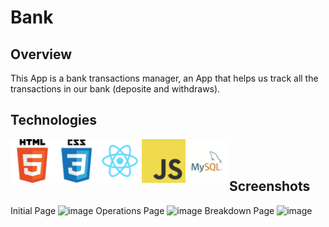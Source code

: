 # Bank
## Overview
This App is a bank transactions manager, an App that helps us track all the transactions in our bank (deposite and withdraws).
## Technologies
<img align="left" alt="HTML" width="70px" src="https://raw.githubusercontent.com/github/explore/80688e429a7d4ef2fca1e82350fe8e3517d3494d/topics/html/html.png" />

<img align="left" alt="CSS" width="70px" src="https://raw.githubusercontent.com/github/explore/80688e429a7d4ef2fca1e82350fe8e3517d3494d/topics/css/css.png" />

<img align="left" alt="react" width="70px" src="https://raw.githubusercontent.com/github/explore/80688e429a7d4ef2fca1e82350fe8e3517d3494d/topics/react/react.png" />

<img align="left" alt="javascript" width="70px" src="https://raw.githubusercontent.com/github/explore/80688e429a7d4ef2fca1e82350fe8e3517d3494d/topics/javascript/javascript.png" />

<img align="left" alt="mysql" width="70px" src="https://raw.githubusercontent.com/github/explore/80688e429a7d4ef2fca1e82350fe8e3517d3494d/topics/mysql/mysql.png" />

<br />
<br />

## Screenshots
Initial Page
![image](https://user-images.githubusercontent.com/88106495/202910149-10e11077-b7fe-4c09-ac28-e93a2adeccdf.png)
Operations Page
![image](https://user-images.githubusercontent.com/88106495/202910207-2d2946d2-7d84-4496-adb0-8c3be396a2a6.png)
Breakdown Page
![image](https://user-images.githubusercontent.com/88106495/202910259-fd3bc86b-1551-404e-ae2b-0bfdf517c60c.png)


